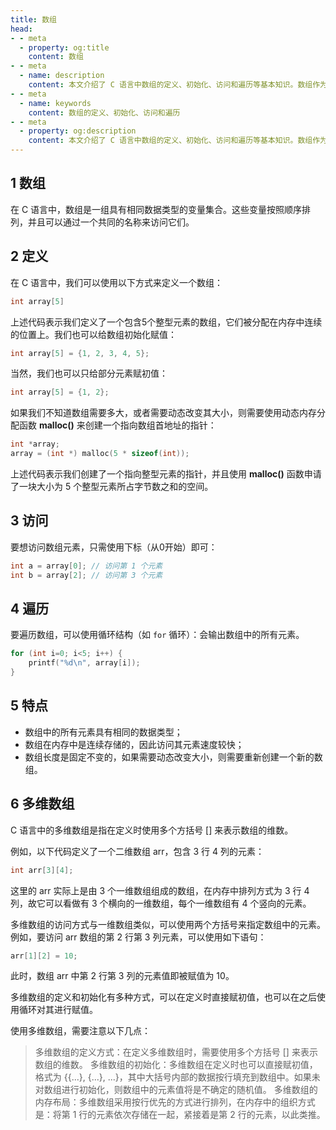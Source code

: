 ```yaml
---
title: 数组
head:
- - meta
  - property: og:title
    content: 数组
- - meta
  - name: description
    content: 本文介绍了 C 语言中数组的定义、初始化、访问和遍历等基本知识。数组作为一种重要的数据结构，在实际开发中经常被用到。熟练掌握其使用方法对于提高编程效率和代码质量都具有重要意义。
- - meta
  - name: keywords
    content: 数组的定义、初始化、访问和遍历
- - meta
  - property: og:description
    content: 本文介绍了 C 语言中数组的定义、初始化、访问和遍历等基本知识。数组作为一种重要的数据结构，在实际开发中经常被用到。熟练掌握其使用方法对于提高编程效率和代码质量都具有重要意义。
---
```


## 1 数组

在 C 语言中，数组是一组具有相同数据类型的变量集合。这些变量按照顺序排列，并且可以通过一个共同的名称来访问它们。

## 2 定义

在 C 语言中，我们可以使用以下方式来定义一个数组：

```C
int array[5]
```

上述代码表示我们定义了一个包含5个整型元素的数组，它们被分配在内存中连续的位置上。我们也可以给数组初始化赋值：

```C
int array[5] = {1, 2, 3, 4, 5};
```

当然，我们也可以只给部分元素赋初值：

```C
int array[5] = {1, 2}; 
```



    
如果我们不知道数组需要多大，或者需要动态改变其大小，则需要使用动态内存分配函数 **malloc()** 来创建一个指向数组首地址的指针：

```C
int *array; 
array = (int *) malloc(5 * sizeof(int));
```


上述代码表示我们创建了一个指向整型元素的指针，并且使用 **malloc()** 函数申请了一块大小为 5 个整型元素所占字节数之和的空间。

## 3 访问

要想访问数组元素，只需使用下标（从0开始）即可：

```C
int a = array[0]; // 访问第 1 个元素
int b = array[2]; // 访问第 3 个元素
```

## 4 遍历

要遍历数组，可以使用循环结构（如 `for` 循环）：会输出数组中的所有元素。

```C
for (int i=0; i<5; i++) { 
    printf("%d\n", array[i]); 
}
```

## 5 特点

- 数组中的所有元素具有相同的数据类型；
- 数组在内存中是连续存储的，因此访问其元素速度较快；
- 数组长度是固定不变的，如果需要动态改变大小，则需要重新创建一个新的数组。

## 6 多维数组

C 语言中的多维数组是指在定义时使用多个方括号 [] 来表示数组的维数。

例如，以下代码定义了一个二维数组 arr，包含 3 行 4 列的元素：

```c
int arr[3][4];
```

这里的 arr 实际上是由 3 个一维数组组成的数组，在内存中排列方式为 3 行 4 列，故它可以看做有 3 个横向的一维数组，每个一维数组有 4 个竖向的元素。

多维数组的访问方式与一维数组类似，可以使用两个方括号来指定数组中的元素。例如，要访问 arr 数组的第 2 行第 3 列元素，可以使用如下语句：

```C
arr[1][2] = 10;
```

此时，数组 arr 中第 2 行第 3 列的元素值即被赋值为 10。

多维数组的定义和初始化有多种方式，可以在定义时直接赋初值，也可以在之后使用循环对其进行赋值。

使用多维数组，需要注意以下几点：
    
> 多维数组的定义方式：在定义多维数组时，需要使用多个方括号 [] 来表示数组的维数。
> 多维数组的初始化：多维数组在定义时也可以直接赋初值，格式为 {{...}, {...}, ...}，其中大括号内部的数据按行填充到数组中。如果未对数组进行初始化，则数组中的元素值将是不确定的随机值。
> 多维数组的内存布局：多维数组采用按行优先的方式进行排列，在内存中的组织方式是：将第 1 行的元素依次存储在一起，紧接着是第 2 行的元素，以此类推。
    

